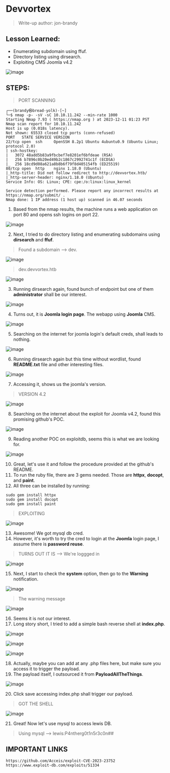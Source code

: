 # Devvortex
> Write-up author: jon-brandy

## Lesson Learned:
- Enumerating subdomain using ffuf.
- Directory listing using dirsearch.
- Exploiting CMS Joomla v4.2

![image](https://github.com/jon-brandy/hackthebox/assets/70703371/c8f39e13-398d-457a-9e4c-144fc3b34e35)


## STEPS:
> PORT SCANNING

```
┌──(brandy㉿bread-yolk)-[~]
└─$ nmap -p- -sV -sC 10.10.11.242 --min-rate 1000     
Starting Nmap 7.93 ( https://nmap.org ) at 2023-12-11 01:23 PST
Nmap scan report for 10.10.11.242
Host is up (0.018s latency).
Not shown: 65533 closed tcp ports (conn-refused)
PORT   STATE SERVICE VERSION
22/tcp open  ssh     OpenSSH 8.2p1 Ubuntu 4ubuntu0.9 (Ubuntu Linux; protocol 2.0)
| ssh-hostkey: 
|   3072 48add5b83a9fbcbef7e8201ef6bfdeae (RSA)
|   256 b7896c0b20ed49b2c1867c2992741c1f (ECDSA)
|_  256 18cd9d08a621a8b8b6f79f8d405154fb (ED25519)
80/tcp open  http    nginx 1.18.0 (Ubuntu)
|_http-title: Did not follow redirect to http://devvortex.htb/
|_http-server-header: nginx/1.18.0 (Ubuntu)
Service Info: OS: Linux; CPE: cpe:/o:linux:linux_kernel

Service detection performed. Please report any incorrect results at https://nmap.org/submit/ .
Nmap done: 1 IP address (1 host up) scanned in 46.07 seconds
```

1. Based from the nmap results, the machine runs a web application on port 80 and opens ssh logins on port 22.

![image](https://github.com/jon-brandy/hackthebox/assets/70703371/255c310a-13f0-45ae-b577-c6595e09a3bc)


2. Next, I tried to do directory listing and enumerating subdomains using **dirsearch** and **ffuf**.  

> Found a subdomain --> dev.

![image](https://github.com/jon-brandy/hackthebox/assets/70703371/0be7379d-60e0-4c59-bb60-b7fac8d2d383)


> dev.devvortex.htb

![image](https://github.com/jon-brandy/hackthebox/assets/70703371/39af9892-c655-4589-a4aa-7fd5ac5af7dc)


3. Running dirsearch again, found bunch of endpoint but one of them **administrator** shall be our interest.

![image](https://github.com/jon-brandy/hackthebox/assets/70703371/b40a7b83-edad-493e-ac79-e66d4e1bcc81)


4. Turns out, it is **Joomla login page**. The webapp using **Joomla** CMS.

![image](https://github.com/jon-brandy/hackthebox/assets/70703371/452101aa-1232-4b6c-8fca-f411881795e0)


5. Searching on the internet for joomla login's default creds, shall leads to nothing.

![image](https://github.com/jon-brandy/hackthebox/assets/70703371/9b745f33-12bd-4216-a328-395676b9a3c4)


6. Running dirsearch again but this time without wordlist, found **README.txt** file and other interesting files.


![image](https://github.com/jon-brandy/hackthebox/assets/70703371/84bd48f3-803b-44f2-91f6-d30a454f1321)


7. Accessing it, shows us the joomla's version.


> VERSION 4.2

![image](https://github.com/jon-brandy/hackthebox/assets/70703371/0c30845a-a544-42f6-a3fb-063287bfbb21)


8. Searching on the internet about the exploit for Joomla v4.2, found this promising github's POC.

![image](https://github.com/jon-brandy/hackthebox/assets/70703371/b5c4a4e5-aff2-4256-b7b7-4be768cbabf9)


9. Reading another POC on exploitdb, seems this is what we are looking for.

![image](https://github.com/jon-brandy/hackthebox/assets/70703371/87e3696c-c140-43c9-92d6-e28182fe81ef)


10. Great, let's use it and follow the procedure provided at the github's README.
11. To run the ruby file, there are 3 gems needed. Those are **httpx**, **docopt**, and **paint**.
12. All three can be installed by running:

```
sudo gem install httpx
sudo gem install docopt
sudo gem install paint
```

> EXPLOITING

![image](https://github.com/jon-brandy/hackthebox/assets/70703371/4e130ec1-d1bb-4c7b-985a-6c017facf4af)


13. Awesome! We got mysql db cred.
14. However, it's worth to try the cred to login at the **Joomla** login page, I assume there is **password reuse**.

> TURNS OUT IT IS --> We're loggged in

![image](https://github.com/jon-brandy/hackthebox/assets/70703371/73ecccf0-db1a-4ac1-9a08-0ee944eef37d)


15. Next, I start to check the **system** option, then go to the **Warning** notification.

![image](https://github.com/jon-brandy/hackthebox/assets/70703371/a73ff503-1ef6-4cda-a424-8fa465d3be32)

> The warning message

![image](https://github.com/jon-brandy/hackthebox/assets/70703371/78bbbfb4-5bbd-474c-8b5f-eae43e83d079)


16. Seems it is not our interest.
17. Long story short, I tried to add a simple bash reverse shell at **index.php**.

![image](https://github.com/jon-brandy/hackthebox/assets/70703371/283ed526-bb49-46f9-b819-305c8cb51044)


![image](https://github.com/jon-brandy/hackthebox/assets/70703371/7d1f5082-9027-4493-900b-0cba670c699e)


![image](https://github.com/jon-brandy/hackthebox/assets/70703371/a84c0253-6b1d-4d0c-a55b-cf5df8d0b14b)


18. Actually, maybe you can add at any .php files here, but make sure you access it to trigger the payload.
19. The payload itself, I outsourced it from **PayloadAllTheThings**.


![image](https://github.com/jon-brandy/hackthebox/assets/70703371/2a199f22-0a8f-494c-b7dd-49ec601d2a37)


20. Click save accessing index.php shall trigger our payload.

> GOT THE SHELL

![image](https://github.com/jon-brandy/hackthebox/assets/70703371/492ac440-0433-438b-b78f-3d6a9d614d80)


21. Great! Now let's use mysql to access lewis DB.

> Using mysql --> lewis:P4ntherg0t1n5r3c0n##






## IMPORTANT LINKS

```
https://github.com/Acceis/exploit-CVE-2023-23752
https://www.exploit-db.com/exploits/51334
```
